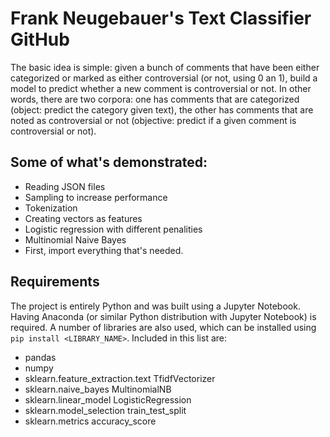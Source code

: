 # Frank Neugebauer's Text Classifier GitHub

The basic idea is simple: given a bunch of comments that have been either categorized or marked as either controversial (or not, using 0 an 1), build a model to predict whether a new comment is controversial or not. In other words, there are two corpora: one has comments that are categorized (object: predict the category given text), the other has comments that are noted as controversial or not (objective: predict if a given comment is controversial or not).

## Some of what's demonstrated:

* Reading JSON files
* Sampling to increase performance
* Tokenization
* Creating vectors as features
* Logistic regression with different penalities
* Multinomial Naive Bayes
* First, import everything that's needed.

## Requirements

The project is entirely Python and was built using a Jupyter Notebook. Having Anaconda (or similar Python distribution with Jupyter Notebook) is required. A number of libraries are also used, which can be installed using `pip install <LIBRARY_NAME>`. Included in this list are:

* pandas
* numpy
* sklearn.feature_extraction.text TfidfVectorizer
* sklearn.naive_bayes MultinomialNB
* sklearn.linear_model LogisticRegression
* sklearn.model_selection train_test_split
* sklearn.metrics accuracy_score
